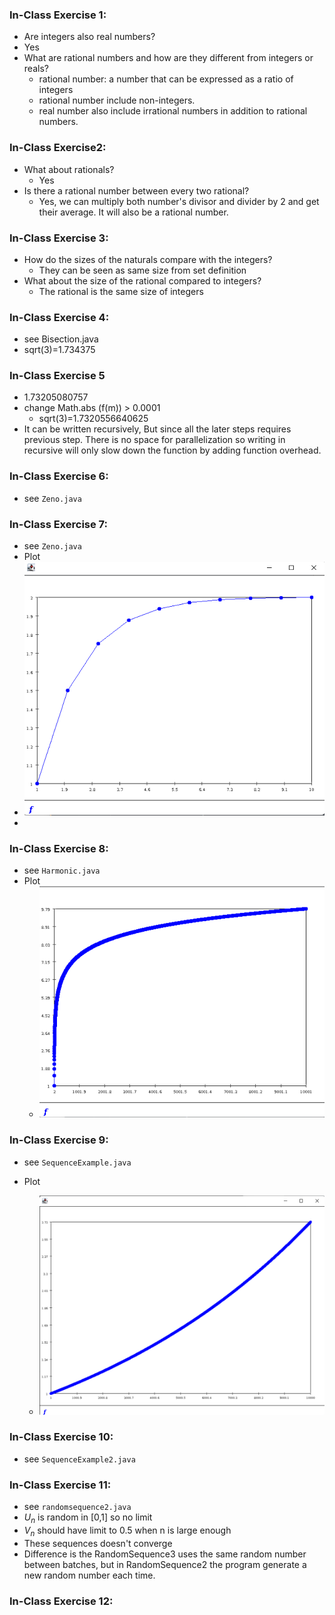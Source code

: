 ### **In-Class Exercise 1:**

-  Are integers also real numbers? 
  - Yes
- What are rational numbers and how are they different from integers or reals?
  - rational number: a number that can be expressed as a ratio of integers 
  - rational number include non-integers.
  - real number also include irrational numbers in addition to rational numbers.

### In-Class Exercise2:

- What about rationals? 
  - Yes
- Is there a rational number between every two rational?
  - Yes, we can multiply both number's divisor and divider by 2 and get their average. It will also be a rational number.

### **In-Class Exercise 3:**

- How do the sizes of the naturals compare with the integers? 
  - They can be seen as same size from set definition
- What about the size of the rational compared to integers?
  - The rational is the same size of integers

### **In-Class Exercise 4:**

- see Bisection.java
- sqrt(3)=1.734375

### **In-Class Exercise 5**

- 1.73205080757
- change Math.abs (f(m)) > 0.0001
  - sqrt(3)=1.7320556640625
- It can be written recursively, But since all the later steps requires previous step. There is no space for parallelization so writing in recursive will only slow down the function by adding function overhead.

### **In-Class Exercise 6:**

- see `Zeno.java`

### **In-Class Exercise 7:**

- see `Zeno.java`
- Plot
- ![image-20220923103708159](Exercies.assets/image-20220923103708159.png)
- 

### In-Class Exercise 8:

- see `Harmonic.java`
- Plot
  - ![image-20220923104152872](Exercies.assets/image-20220923104152872.png)

### In-Class Exercise 9:

- see `SequenceExample.java`

- Plot

  - ![image-20220923104535607](Exercies.assets/image-20220923104535607.png)

    

### In-Class Exercise 10:

- see `SequenceExample2.java`

### In-Class Exercise 11:

- see `randomsequence2.java`
- $U_n$ is random in [0,1] so no limit
- $V_n$ should have limit to 0.5 when n is large enough
- These sequences doesn't converge
- Difference is the RandomSequence3 uses the same random number between batches, but in RandomSequence2 the program generate a new random number each time.

### In-Class Exercise 12:

